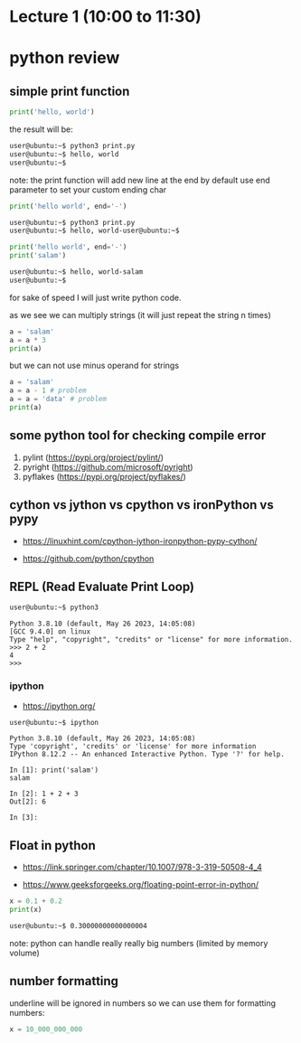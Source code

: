 # Lecture 1 (10:00 to 11:30)

# python review

## simple print function

```python
print('hello, world')
```
the result will be:

```bash
user@ubuntu:~$ python3 print.py
user@ubuntu:~$ hello, world
user@ubuntu:~$
```

note: the print function will add new line at the end by default
use end parameter to set your custom ending char

```python
print('hello world', end='-')
```

```bash
user@ubuntu:~$ python3 print.py
user@ubuntu:~$ hello, world-user@ubuntu:~$
```

```python
print('hello world', end='-')
print('salam')
```

```bash
user@ubuntu:~$ hello, world-salam
user@ubuntu:~$
```

for sake of speed I will just write python code.


as we see we can multiply strings (it will just repeat the string n times)
```python
a = 'salam'
a = a * 3
print(a)
```


but we can not use minus operand for strings
```python
a = 'salam'
a = a - 1 # problem
a = a = 'data' # problem
print(a)
```

## some python tool for checking compile error


1. pylint (https://pypi.org/project/pylint/)
2. pyright (https://github.com/microsoft/pyright)
3. pyflakes (https://pypi.org/project/pyflakes/)


## cython vs jython vs cpython vs ironPython vs pypy

+ https://linuxhint.com/cpython-jython-ironpython-pypy-cython/

+ https://github.com/python/cpython


## REPL (Read Evaluate Print Loop)

```bash
user@ubuntu:~$ python3
```

```
Python 3.8.10 (default, May 26 2023, 14:05:08)
[GCC 9.4.0] on linux
Type "help", "copyright", "credits" or "license" for more information.
>>> 2 + 2
4
>>>
```

### ipython

+ https://ipython.org/


``` bash
user@ubuntu:~$ ipython
```

```ipython
Python 3.8.10 (default, May 26 2023, 14:05:08)
Type 'copyright', 'credits' or 'license' for more information
IPython 8.12.2 -- An enhanced Interactive Python. Type '?' for help.

In [1]: print('salam')
salam

In [2]: 1 + 2 + 3
Out[2]: 6

In [3]:
```

## Float in python

+ https://link.springer.com/chapter/10.1007/978-3-319-50508-4_4

+ https://www.geeksforgeeks.org/floating-point-error-in-python/

```python
x = 0.1 + 0.2
print(x)
```

```bash
user@ubuntu:~$ 0.30000000000000004
```

note: python can handle really really big numbers (limited by memory volume)

## number formatting

underline will be ignored in numbers so we can use them for formatting  numbers:
``` python
x = 10_000_000_000
```

